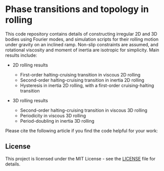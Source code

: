 # Phase transitions and topology in rolling

This code repository contains details of constructing irregular 2D and 3D bodies using Fourier modes, and simulation scripts for their rolling motion under gravity on an inclined ramp. Non-slip constraints are assumed, and rotational viscosity and moment of inertia are isotropic for simplicity. Main results include:

- 2D rolling results
	- First-order halting-cruising transition in viscous 2D rolling
	- Second-order halting-cruising transition in inertia 2D rolling
	- Hysteresis in inertia 2D rolling, with a first-order cruising-halting transition

- 3D rolling results
	- Second-order halting-cruising transition in viscous 3D rolling
	- Periodicity in viscous 3D rolling
	- Period-doubling in inertia 3D rolling
	
Please cite the following article if you find the code helpful for your work: 

## License
This project is licensed under the MIT License - see the [LICENSE](./LICENSE) file for details.
